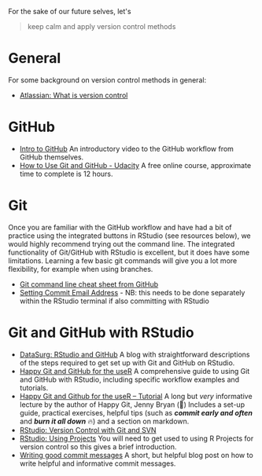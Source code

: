 For the sake of our future selves, let's
>keep calm and apply version control methods

# General
For some background on version control methods in general:
- [Atlassian: What is version control](https://www.atlassian.com/git/tutorials/what-is-version-control)

# GitHub
- [Intro to GitHub](https://resources.github.com/webcasts/Intro-to-GitHub/) An introductory video to the GitHub workflow from GitHub themselves.
- [How to Use Git and GitHub - Udacity](https://eu.udacity.com/course/how-to-use-git-and-github--ud775) A free online course, approximate time to complete is 12 hours.

# Git
Once you are familiar with the GitHub workflow and have had a bit of practice using the integrated buttons in RStudio (see resources below), we would highly recommend trying out the command line. The integrated functionality of Git/GitHub with RStudio is excellent, but it does have some limitations. Learning a few basic git commands will give you a lot more flexibility, for example when using branches. 
- [Git command line cheat sheet from GitHub](https://services.github.com/on-demand/downloads/github-git-cheat-sheet.pdf)
- [Setting Commit Email Address](https://help.github.com/articles/setting-your-commit-email-address-in-git/) - NB: this needs to be done separately within the RStudio terminal if also committing with RStudio

# Git and GitHub with RStudio
- [DataSurg: RStudio and GitHub](http://www.datasurg.net/2015/07/13/rstudio-and-github/) 
A blog with straightforward descriptions of the steps required to get set up with Git and GitHub on RStudio.
- [Happy Git and GitHub for the useR](http://happygitwithr.com/) 
A comprehensive guide to using Git and GitHub with RStudio, including specific workflow examples and tutorials.
- [Happy Git and Github for the useR – Tutorial](https://www.rstudio.com/resources/videos/happy-git-and-gihub-for-the-user-tutorial/)
A long but *very* informative lecture by the author of Happy Git, Jenny Bryan (:raised_hands:) Includes a set-up guide, practical exercises, helpful tips (such as **_commit early and often_** and **_burn it all down_** :fire:) and a section on markdown.
- [RStudio: Version Control with Git and SVN](https://support.rstudio.com/hc/en-us/articles/200532077-Version-Control-with-Git-and-SVN)
- [RStudio: Using Projects](https://support.rstudio.com/hc/en-us/articles/200526207) You will need to get used to using R Projects for version control so this gives a brief introduction.
- [Writing good commit messages](https://github.com/erlang/otp/wiki/writing-good-commit-messages) A short, but helpful blog post on how to write helpful and informative commit messages.
